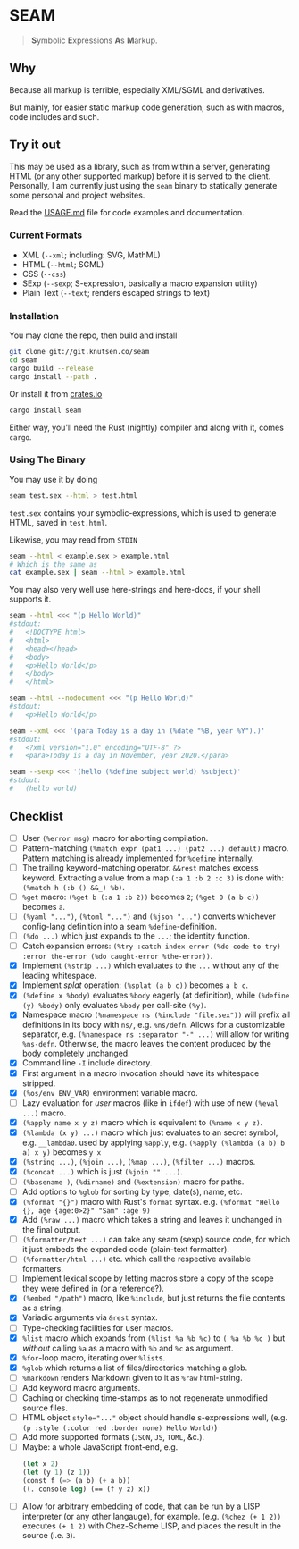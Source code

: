 # SEAM

> **S**ymbolic **E**xpressions **A**s **M**arkup.

## Why

Because all markup is terrible, especially XML/SGML and derivatives.

But mainly, for easier static markup code generation, such as with
macros, code includes and such.

## Try it out

This may be used as a library, such as from within a server,
generating HTML (or any other supported markup) before it is served to the
client.  Personally, I am currently just using the `seam` binary to statically
generate some personal and project websites.

Read the [USAGE.md](USAGE.md) file for code examples and documentation.

### Current Formats

 - XML (`--xml`; including: SVG, MathML)
 - HTML (`--html`; SGML)
 - CSS (`--css`)
 - SExp (`--sexp`; S-expression, basically a macro expansion utility)
 - Plain Text (`--text`; renders escaped strings to text)

### Installation

You may clone the repo, then build and install
```sh
git clone git://git.knutsen.co/seam
cd seam
cargo build --release
cargo install --path .
```

Or install it from [crates.io](https://crates.io/crates/seam)
```sh
cargo install seam
```

Either way, you'll need the Rust (nightly) compiler and along
with it, comes `cargo`.

### Using The Binary

You may use it by doing
```sh
seam test.sex --html > test.html
```

`test.sex` contains your symbolic-expressions, which is used to generate
HTML, saved in `test.html`.

Likewise, you may read from `STDIN`
```sh
seam --html < example.sex > example.html
# Which is the same as
cat example.sex | seam --html > example.html
```
You may also very well use here-strings and here-docs, if your shell
supports it.
```sh
seam --html <<< "(p Hello World)"
#stdout:
#   <!DOCTYPE html>
#   <html>
#   <head></head>
#   <body>
#   <p>Hello World</p>
#   </body>
#   </html>
```
```sh
seam --html --nodocument <<< "(p Hello World)"
#stdout:
#   <p>Hello World</p>
```
```sh
seam --xml <<< '(para Today is a day in (%date "%B, year %Y").)'
#stdout:
#   <?xml version="1.0" encoding="UTF-8" ?>
#   <para>Today is a day in November, year 2020.</para>
```
```sh
seam --sexp <<< '(hello (%define subject world) %subject)'
#stdout:
#   (hello world)
```

## Checklist
 - [ ] User `(%error msg)` macro for aborting compilation.
 - [ ] Pattern-matching `(%match expr (pat1 ...) (pat2 ...) default)` macro.
       Pattern matching is already implemented for `%define` internally.
 - [ ] The trailing keyword-matching operator. `&&rest` matches excess keyword.
       Extracting a value from a map `(:a 1 :b 2 :c 3)` is done with:
       `(%match h (:b () &&_) %b)`.
 - [ ] `%get` macro: `(%get b (:a 1 :b 2))` becomes `2`; `(%get 0 (a b c))` becomes `a`.
 - [ ] `(%yaml "...")`, `(%toml "...")` and `(%json "...")` converts
       whichever config-lang definition into a seam `%define`-definition.
 - [ ] `(%do ...)` which just expands to the `...`; the identity function.
 - [ ] Catch expansion errors: `(%try :catch index-error (%do code-to-try) :error the-error (%do caught-error %the-error))`.
 - [x] Implement `(%strip ...)` which evaluates to the `...` without any of the leading whitespace.
 - [x] Implement *splat* operation: `(%splat (a b c))` becomes `a b c`.
 - [x] `(%define x %body)` evaluates `%body` eagerly (at definition),
       while `(%define (y) %body)` only evaluates `%body` per call-site `(%y)`.
 - [x] Namespace macro `(%namespace ns (%include "file.sex"))` will prefix all definitions in its body with `ns/`, e.g. `%ns/defn`.
       Allows for a customizable separator, e.g. `(%namespace ns :separator "-" ...)` will allow for writing `%ns-defn`.
       Otherwise, the macro leaves the content produced by the body completely unchanged.
 - [x] Command line `-I` include directory.
 - [x] First argument in a macro invocation should have its whitespace stripped.
 - [x] `(%os/env ENV_VAR)` environment variable macro.
 - [ ] Lazy evaluation for *user* macros (like in `ifdef`) with use of new `(%eval ...)` macro.
 - [x] `(%apply name x y z)` macro which is equivalent to `(%name x y z)`.
 - [x] `(%lambda (x y) ...)` macro which just evaluates to an secret symbol, e.g. `__lambda0`.
       used by applying `%apply`, e.g. `(%apply (%lambda (a b) b a) x y)` becomes `y x`
 - [x] `(%string ...)`, `(%join ...)`, `(%map ...)`, `(%filter ...)` macros.
 - [x] `(%concat ...)` which is just `(%join "" ...)`.
 - [ ] `(%basename )`, `(%dirname)` and `(%extension)` macro for paths.
 - [ ] Add options to `%glob` for sorting by type, date(s), name, etc.
 - [x] `(%format "{}")` macro with Rust's `format` syntax. e.g. `(%format "Hello {}, age {age:0>2}" "Sam" :age 9)`
 - [x] Add `(%raw ...)` macro which takes a string and leaves it unchanged in the final output.
 - [ ] `(%formatter/text ...)` can take any seam (sexp) source code, for which it just embeds the expanded code (plain-text formatter).
 - [ ] `(%formatter/html ...)` etc. which call the respective available formatters.
 - [ ] Implement lexical scope by letting macros store a copy of the scope they were defined in (or a reference?).
 - [x] `(%embed "/path")` macro, like `%include`, but just returns the file contents as a string.
 - [x] Variadic arguments via `&rest` syntax.
 - [ ] Type-checking facilities for user macros.
 - [x] `%list` macro which expands from `(%list %a %b %c)` to `( %a %b %c )` but *without* calling `%a` as a macro with `%b` and `%c` as argument.
 - [x] `%for`-loop macro, iterating over `%list`s.
 - [x] `%glob` which returns a list of files/directories matching a glob.
 - [ ] `%markdown` renders Markdown given to it as `%raw` html-string.
 - [ ] Add keyword macro arguments.
 - [ ] Caching or checking time-stamps as to not regenerate unmodified source files.
 - [ ] HTML object `style="..."` object should handle s-expressions well, (e.g. `(p :style (:color red :border none) Hello World)`)
 - [ ] Add more supported formats (`JSON`, `JS`, `TOML`, &c.).
 - [ ] Maybe: a whole JavaScript front-end, e.g.
   ```lisp
   (let x 2)
   (let (y 1) (z 1))
   (const f (=> (a b) (+ a b))
   ((. console log) (== (f y z) x))
   ```
 - [ ] Allow for arbitrary embedding of code, that can be run by
   a LISP interpreter (or any other langauge), for example.  (e.g. `(%chez (+ 1 2))` executes
   `(+ 1 2)` with Chez-Scheme LISP, and places the result in the source
   (i.e. `3`).
